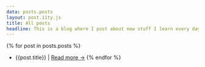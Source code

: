 ```yaml
---
data: posts.posts
layout: post.11ty.js
title: All posts
headline: This is a blog where I post about new stuff I learn every day!
---
```


{% for post in posts.posts %}
- {{post.title}} | [Read more &rarr;](/projects/{{post.path}})
{% endfor %}